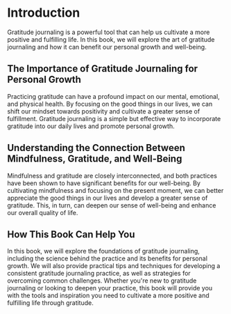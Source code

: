 Introduction
============

Gratitude journaling is a powerful tool that can help us cultivate a more positive and fulfilling life. In this book, we will explore the art of gratitude journaling and how it can benefit our personal growth and well-being.

The Importance of Gratitude Journaling for Personal Growth
----------------------------------------------------------

Practicing gratitude can have a profound impact on our mental, emotional, and physical health. By focusing on the good things in our lives, we can shift our mindset towards positivity and cultivate a greater sense of fulfillment. Gratitude journaling is a simple but effective way to incorporate gratitude into our daily lives and promote personal growth.

Understanding the Connection Between Mindfulness, Gratitude, and Well-Being
---------------------------------------------------------------------------

Mindfulness and gratitude are closely interconnected, and both practices have been shown to have significant benefits for our well-being. By cultivating mindfulness and focusing on the present moment, we can better appreciate the good things in our lives and develop a greater sense of gratitude. This, in turn, can deepen our sense of well-being and enhance our overall quality of life.

How This Book Can Help You
--------------------------

In this book, we will explore the foundations of gratitude journaling, including the science behind the practice and its benefits for personal growth. We will also provide practical tips and techniques for developing a consistent gratitude journaling practice, as well as strategies for overcoming common challenges. Whether you're new to gratitude journaling or looking to deepen your practice, this book will provide you with the tools and inspiration you need to cultivate a more positive and fulfilling life through gratitude.
